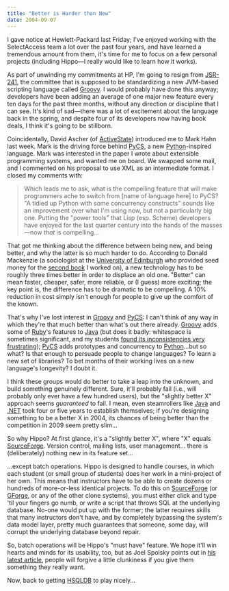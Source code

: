 ```yaml
---
title: "Better is Harder than New"
date: 2004-09-07
---
```

<p>I gave notice at Hewlett-Packard last Friday; I've enjoyed working with the SelectAccess team a lot over the past four years, and have learned a tremendous amount from them, it's time for me to focus on a few personal projects (including Hippo—I really would like to learn how it works).</p>

<p>As part of unwinding my commitments at HP, I'm going to resign from <a href="http://www.jcp.org/en/jsr/detail?id=241">JSR-241</a>, the committee that is supposed to be standardizing a new JVM-based scripting language called <a href="http://groovy.codehaus.org/">Groovy</a>.  I would probably have done this anyway; developers have been adding an average of one major new feature every ten days for the past three months, without any direction or discipline that I can see.  It's kind of sad—there was a lot of excitement about the language back in the spring, and despite four of its developers now having book deals, I think it's going to be stillborn.</p>

<p>Coincidentally, David Ascher (of <a href="http://www.activestate.com">ActiveState</a>) introduced me to Mark Hahn last week.  Mark is the driving force behind <a href="http://www.pycs.org">PyCS</a>, a new <a href="http://www.python.org">Python</a>-inspired language.  Mark was interested in the paper I wrote about extensible programming systems, and wanted me on board.  We swapped some mail, and I commented on his proposal to use XML as an intermediate format.  I closed my comments with:</p>

<blockquote>Which leads me to ask, what is the compelling feature that will make programmers ache to switch from [name of language here] to PyCS?  "A tidied up Python with some concurrency constructs" sounds like an improvement over what I'm using now, but not a particularly big one. Putting the "power tools" that Lisp (esp. Scheme) developers have enjoyed for the last quarter century into the hands of the masses—now <em>that</em> is compelling…</blockquote>

<p>That got me thinking about the difference between being new, and being better, and why the latter is so much harder to do.  According to Donald Mackenzie (a sociologist at the <a href="http://www.ed.ac.uk">University of Edinburgh</a> who provided seed money for the <a href="http://www.amazon.com/exec/obidos/tg/detail/-/0387196641">second book</a> I worked on), a new technology has to be roughly three times better in order to displace an old one.  "Better" can mean faster, cheaper, safer, more reliable, or (I guess) more exciting; the key point is, the difference has to be dramatic to be compelling.  A 10% reduction in cost simply isn't enough for people to give up the comfort of the known.</p>

<p>That's why I've lost interest in <a href="http://groovy.codehaus.org/">Groovy</a> and <a href="http://www.pycs.org">PyCS</a>: I can't think of any way in which they're that much better than what's out there already.  <a href="http://groovy.codehaus.org/">Groovy</a> adds some of <a href="http://www.ruby-lang.org">Ruby</a>'s features to <a href="http://java.sun.com">Java</a> (but does it badly: whitespace is sometimes significant, and my students <a href="http://archive.groovy.codehaus.org/jsr/messages/10">found its inconsistencies very frustrating</a>); <a href="http://www.pycs.org">PyCS</a> adds prototypes and concurrency to <a href="http://www.python.org">Python</a>…but so what?  Is that enough to persuade people to change languages?  To learn a new set of libraries?  To bet months of their working lives on a new language's longevity?  I doubt it.</p>

<p>I think these groups would do better to take a leap into the unknown, and build something genuinely different.  Sure, it'll probably fail (i.e., will probably only ever have a few hundred users), but the "slightly better X" approach seems <em>guaranteed</em> to fail.  I mean, even steamrollers like <a href="http://java.sun.com">Java</a> and <a href="http://www.microsoft.com/net">.NET</a> took four or five years to establish themselves; if you're designing something to be a better X in 2004, its chances of being better than the competition in 2009 seem pretty slim…</p>

<p>So why Hippo?  At first glance, it's a "slightly better X", where "X" equals <a href="http://www.sf.net">SourceForge</a>.  Version control, mailing lists, user management… there is (deliberately) nothing new in its feature set…</p>

<p>…except batch operations.  Hippo is designed to handle courses, in which each student (or small group of students) does her work in a mini-project of her own.  This means that instructors have to be able to create dozens or hundreds of more-or-less identical projects.  To do this on <a href="http://www.sf.net">SourceForge</a> (or <a href="http://www.gforge.org">GForge</a>, or any of the other clone systems), you must either click and type 'til your fingers go numb, or write a script that throws SQL at the underlying database.  No-one would put up with the former; the latter requires skills that many instructors don't have, and by completely bypassing the system's data model layer, pretty much guarantees that someone, some day, will corrupt the underlying database beyond repair.</p>

<p>So, batch operations will be Hippo's "must have" feature.  We hope it'll win hearts and minds for its usability, too, but as Joel Spolsky points out in <a href="http://www.joelonsoftware.com/articles/NotJustUsability.html">his latest article</a>, people will forgive a little clunkiness if you give them something they really want.</p>

<p>Now, back to getting <a href="http://hsqldb.sourceforge.net">HSQLDB</a> to play nicely…</p>
